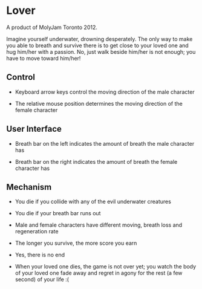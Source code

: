 # Lover

A product of MolyJam Toronto 2012.

Imagine yourself underwater, drowning desperately. The only way to make you able to breath and survive there is to get close to your loved one and hug him/her with a passion. No, just walk beside him/her is not enough; you have to move toward him/her!

## Control

- Keyboard arrow keys control the moving direction of the male character

- The relative mouse position determines the moving direction of the female character

## User Interface

- Breath bar on the left indicates the amount of breath the male character has

- Breath bar on the right indicates the amount of breath the female character has

## Mechanism

- You die if you collide with any of the evil underwater creatures

- You die if your breath bar runs out

- Male and female characters have different moving, breath loss and regeneration rate
    
- The longer you survive, the more score you earn
    
- Yes, there is no end

- When your loved one dies, the game is not over yet; you watch the body of your loved one fade away and regret in agony for the rest (a few second) of your life :(
